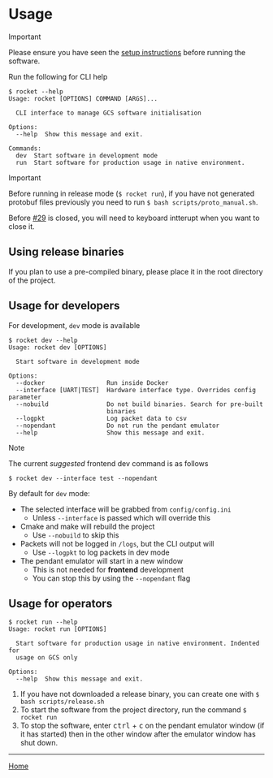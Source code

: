 # Usage

> [!IMPORTANT]
> Please ensure you have seen the [setup instructions](setup.md) before running the software.

Run the following for CLI help

```terminal
$ rocket --help
Usage: rocket [OPTIONS] COMMAND [ARGS]...

  CLI interface to manage GCS software initialisation

Options:
  --help  Show this message and exit.

Commands:
  dev  Start software in development mode
  run  Start software for production usage in native environment.
```

> [!IMPORTANT]
> Before running in release mode (`$ rocket run`), if you have not generated protobuf files previously you need to run `$ bash scripts/proto_manual.sh`.
> 
> Before [#29](https://github.com/RMIT-Competition-Rocketry/GCS/issues/29) is closed, you will need to keyboard intterupt when you want to close it.

## Using release binaries

If you plan to use a pre-compiled binary, please place it in the root directory of the project.

## Usage for developers

For development, `dev` mode is available

```terminal
$ rocket dev --help
Usage: rocket dev [OPTIONS]

  Start software in development mode

Options:
  --docker                 Run inside Docker
  --interface [UART|TEST]  Hardware interface type. Overrides config parameter
  --nobuild                Do not build binaries. Search for pre-built
                           binaries
  --logpkt                 Log packet data to csv
  --nopendant              Do not run the pendant emulator
  --help                   Show this message and exit.
```

> [!NOTE] 
> The current *suggested* frontend dev command is as follows
> ```
> $ rocket dev --interface test --nopendant    
> ```

By default for `dev` mode: 
- The selected interface will be grabbed from `config/config.ini`
  - Unless `--interface` is passed which will override this
- Cmake and make will rebuild the project
  - Use `--nobuild` to skip this
- Packets will not be logged in `/logs`, but the CLI output will
  - Use `--logpkt` to log packets in dev mode
- The pendant emulator will start in a new window
  - This is not needed for **frontend** development
  - You can stop this by using the `--nopendant` flag

## Usage for operators

```terminal
$ rocket run --help
Usage: rocket run [OPTIONS]

  Start software for production usage in native environment. Indented for
  usage on GCS only

Options:
  --help  Show this message and exit.
```

1. If you have not downloaded a release binary, you can create one with `$ bash scripts/release.sh`
2. To start the software from the project directory, run the command `$ rocket run`
3. To stop the software, enter <kbd>ctrl</kbd> + <kbd>c</kbd> on the pendant emulator window (if it has started) then in the other window after the emulator window has shut down. 
 
---

[Home](../README.md)
